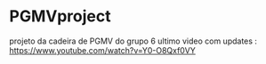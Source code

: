 # PGMVproject
 projeto da cadeira de PGMV do grupo 6
 ultimo video com updates : https://www.youtube.com/watch?v=Y0-O8Qxf0VY
